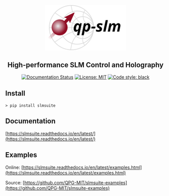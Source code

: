 <p align="center">
<img src="docs/source/static/qp-slm.svg" width="256">
</p>

<h2 align="center">High-performance SLM Control and Holography</h2>

<p align="center">
<a href="https://slmsuite.readthedocs.io/en/latest"><img alt="Documentation Status" src="https://readthedocs.org/projects/slmsuite/badge/?version=latest"></a>
<a href="https://github.com/QPG-MIT/slmsuite/blob/main/LICENSE"><img alt="License: MIT" src="https://img.shields.io/github/license/QPG-MIT/slmsuite?color=purple"></a>
<!--<a href="https://pepy.tech/project/slmsuite"><img alt="Downloads" src="https://pepy.tech/badge/slmsuite"></a>-->
<a href="https://github.com/psf/black"><img alt="Code style: black" src="https://img.shields.io/badge/code%20style-black-000000.svg"></a>
</p>

## Install
```console
> pip install slmsuite
```

## Documentation
[https://slmsuite.readthedocs.io/en/latest/](https://slmsuite.readthedocs.io/en/latest/)

## Examples
Online:
[https://slmsuite.readthedocs.io/en/latest/examples.html](https://slmsuite.readthedocs.io/en/latest/examples.html)

Source:
[https://github.com/QPG-MIT/slmsuite-examples](https://github.com/QPG-MIT/slmsuite-examples)
